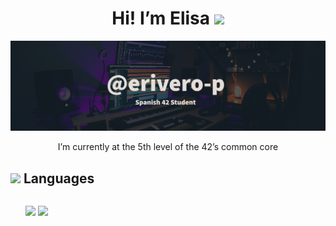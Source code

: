 <div align="center">
  <h1>Hi! I’m Elisa <img src="https://media.giphy.com/media/hvRJCLFzcasrR4ia7z/giphy.gif" width="35"></h1>
  <a href="https://github.com/erivero-p">
    <img src="https://github.com/erivero-p/erivero-p/raw/main/Github_Banner_croped2.png" alt="Banner">
  </a>
  <p>I’m currently at the 5th level of the 42’s common core</p>
</div>

## <img src="https://media2.giphy.com/media/QssGEmpkyEOhBCb7e1/giphy.gif?cid=ecf05e47a0n3gi1bfqntqmob8g9aid1oyj2wr3ds3mg700bl&rid=giphy.gif" width ="25"><b> Languages</b>
<p>
<div style="float: left; width: 50%;">
  <ul>
    <img src="https://img.shields.io/badge/C%20-%232370ED.svg?style=for-the-badge&logo=c&logoColor=white"> </li>
    <img src="https://img.shields.io/badge/C++%20-%2300599C.svg?style=for-the-badge&logo=c%2B%2B&logoColor=white"> </li>
  </ul>
</div>
</p>

<br>


<!--
gif de los michis:
<img align="center" alt="Coding" width="300" src="https://cdn.dribbble.com/users/1277312/screenshots/14733298/media/39b1045e593737587dd60e42c8422d1f.gif" >

 ![Python](https://img.shields.io/badge/Python%20-%2314354C.svg?style=for-the-badge&logo=python&logoColor=white)
He sacado las skills de: https://github.com/durgeshsamariya/awesome-github-profile-readme-templates/blob/master/templates/0xabdulkhalid.md
más readme chulis: https://github.com/durgeshsamariya/awesome-github-profile-readme-templates/tree/master/templates
**erivero-p/erivero-p** is a ✨ _special_ ✨ repository because its `README.md` (this file) appears on your GitHub profile.

Here are some ideas to get you started:

- 🔭 I’m currently working on ...
- 🌱 I’m currently learning ...
- 👯 I’m looking to collaborate on ...
- 🤔 I’m looking for help with ...
- 💬 Ask me about ...
- 📫 How to reach me: ...
- 😄 Pronouns: ...
- ⚡ Fun fact: ...
-->
